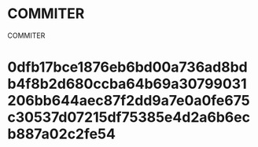 # COMMITER
COMMITER






# 0dfb17bce1876eb6bd00a736ad8bdb4f8b2d680ccba64b69a30799031206bb644aec87f2dd9a7e0a0fe675c30537d07215df75385e4d2a6b6ecb887a02c2fe54
